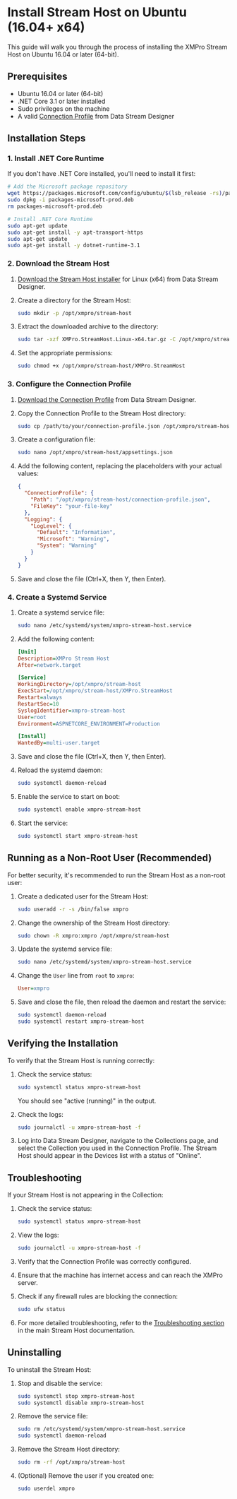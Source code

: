 # Install Stream Host on Ubuntu (16.04+ x64)

This guide will walk you through the process of installing the XMPro Stream Host on Ubuntu 16.04 or later (64-bit).

## Prerequisites

- Ubuntu 16.04 or later (64-bit)
- .NET Core 3.1 or later installed
- Sudo privileges on the machine
- A valid [Connection Profile](index.md#download-the-connection-profile) from Data Stream Designer

## Installation Steps

### 1. Install .NET Core Runtime

If you don't have .NET Core installed, you'll need to install it first:

```bash
# Add the Microsoft package repository
wget https://packages.microsoft.com/config/ubuntu/$(lsb_release -rs)/packages-microsoft-prod.deb -O packages-microsoft-prod.deb
sudo dpkg -i packages-microsoft-prod.deb
rm packages-microsoft-prod.deb

# Install .NET Core Runtime
sudo apt-get update
sudo apt-get install -y apt-transport-https
sudo apt-get update
sudo apt-get install -y dotnet-runtime-3.1
```

### 2. Download the Stream Host

1. [Download the Stream Host installer](index.md#download-the-installer) for Linux (x64) from Data Stream Designer.

2. Create a directory for the Stream Host:

   ```bash
   sudo mkdir -p /opt/xmpro/stream-host
   ```

3. Extract the downloaded archive to the directory:

   ```bash
   sudo tar -xzf XMPro.StreamHost.Linux-x64.tar.gz -C /opt/xmpro/stream-host
   ```

4. Set the appropriate permissions:

   ```bash
   sudo chmod +x /opt/xmpro/stream-host/XMPro.StreamHost
   ```

### 3. Configure the Connection Profile

1. [Download the Connection Profile](index.md#download-the-connection-profile) from Data Stream Designer.

2. Copy the Connection Profile to the Stream Host directory:

   ```bash
   sudo cp /path/to/your/connection-profile.json /opt/xmpro/stream-host/
   ```

3. Create a configuration file:

   ```bash
   sudo nano /opt/xmpro/stream-host/appsettings.json
   ```

4. Add the following content, replacing the placeholders with your actual values:

   ```json
   {
     "ConnectionProfile": {
       "Path": "/opt/xmpro/stream-host/connection-profile.json",
       "FileKey": "your-file-key"
     },
     "Logging": {
       "LogLevel": {
         "Default": "Information",
         "Microsoft": "Warning",
         "System": "Warning"
       }
     }
   }
   ```

5. Save and close the file (Ctrl+X, then Y, then Enter).

### 4. Create a Systemd Service

1. Create a systemd service file:

   ```bash
   sudo nano /etc/systemd/system/xmpro-stream-host.service
   ```

2. Add the following content:

   ```ini
   [Unit]
   Description=XMPro Stream Host
   After=network.target

   [Service]
   WorkingDirectory=/opt/xmpro/stream-host
   ExecStart=/opt/xmpro/stream-host/XMPro.StreamHost
   Restart=always
   RestartSec=10
   SyslogIdentifier=xmpro-stream-host
   User=root
   Environment=ASPNETCORE_ENVIRONMENT=Production

   [Install]
   WantedBy=multi-user.target
   ```

3. Save and close the file (Ctrl+X, then Y, then Enter).

4. Reload the systemd daemon:

   ```bash
   sudo systemctl daemon-reload
   ```

5. Enable the service to start on boot:

   ```bash
   sudo systemctl enable xmpro-stream-host
   ```

6. Start the service:

   ```bash
   sudo systemctl start xmpro-stream-host
   ```

## Running as a Non-Root User (Recommended)

For better security, it's recommended to run the Stream Host as a non-root user:

1. Create a dedicated user for the Stream Host:

   ```bash
   sudo useradd -r -s /bin/false xmpro
   ```

2. Change the ownership of the Stream Host directory:

   ```bash
   sudo chown -R xmpro:xmpro /opt/xmpro/stream-host
   ```

3. Update the systemd service file:

   ```bash
   sudo nano /etc/systemd/system/xmpro-stream-host.service
   ```

4. Change the `User` line from `root` to `xmpro`:

   ```ini
   User=xmpro
   ```

5. Save and close the file, then reload the daemon and restart the service:

   ```bash
   sudo systemctl daemon-reload
   sudo systemctl restart xmpro-stream-host
   ```

## Verifying the Installation

To verify that the Stream Host is running correctly:

1. Check the service status:

   ```bash
   sudo systemctl status xmpro-stream-host
   ```

   You should see "active (running)" in the output.

2. Check the logs:

   ```bash
   sudo journalctl -u xmpro-stream-host -f
   ```

3. Log into Data Stream Designer, navigate to the Collections page, and select the Collection you used in the Connection Profile. The Stream Host should appear in the Devices list with a status of "Online".

## Troubleshooting

If your Stream Host is not appearing in the Collection:

1. Check the service status:

   ```bash
   sudo systemctl status xmpro-stream-host
   ```

2. View the logs:

   ```bash
   sudo journalctl -u xmpro-stream-host -f
   ```

3. Verify that the Connection Profile was correctly configured.

4. Ensure that the machine has internet access and can reach the XMPro server.

5. Check if any firewall rules are blocking the connection:

   ```bash
   sudo ufw status
   ```

6. For more detailed troubleshooting, refer to the [Troubleshooting section](index.md#troubleshooting) in the main Stream Host documentation.

## Uninstalling

To uninstall the Stream Host:

1. Stop and disable the service:

   ```bash
   sudo systemctl stop xmpro-stream-host
   sudo systemctl disable xmpro-stream-host
   ```

2. Remove the service file:

   ```bash
   sudo rm /etc/systemd/system/xmpro-stream-host.service
   sudo systemctl daemon-reload
   ```

3. Remove the Stream Host directory:

   ```bash
   sudo rm -rf /opt/xmpro/stream-host
   ```

4. (Optional) Remove the user if you created one:

   ```bash
   sudo userdel xmpro
